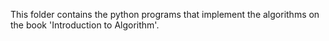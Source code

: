 This folder contains the python programs that implement the algorithms on the book 'Introduction to Algorithm'.